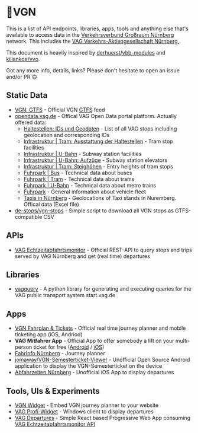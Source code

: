 # 🚏VGN

This is a list of API endpoints, libraries, apps, tools and anything else that's available to access data in the [Verkehrsverbund Großraum Nürnberg](https://www.vgn.de/) network. This includes the [VAG Verkehrs-Aktiengesellschaft Nürnberg ](https://www.vag.de/).

This document is heavily inspired by [derhuerst/vbb-modules](https://github.com/derhuerst/vbb-modules) and [kiliankoe/vvo](https://github.com/kiliankoe/vvo).

Got any more info, details, links? Please don't hesitate to open an issue and/or PR 🙃

## Static Data

* [VGN: GTFS](https://www.vgn.de/web-entwickler/open-data/) - Official VGN [GTFS](https://developers.google.com/transit/gtfs/) feed
* [opendata.vag.de](https://opendata.vag.de) - Offical VAG Open Data portal platform. Actually offered data:
  * [Haltestellen: IDs und Geodaten](https://opendata.vag.de/dataset/haltestellen-id-geodaten) - List of all VAG stops including geolocation and corresponding IDs
  * [Infrastruktur | Tram: Ausstattung der Haltestellen](https://opendata.vag.de/dataset/haltestellen-tram) - Tram stop facilities
  * [Infrastruktur | U-Bahn](https://opendata.vag.de/dataset/bahnhoefe-u-bahn) - Subway station facilities
  * [Infrastruktur | U-Bahn: Aufzüge](https://opendata.vag.de/dataset/u-bahn-aufzuege) - Subway station elevators
  * [Infrastruktur | Tram: Steighöhen](https://opendata.vag.de/dataset/steighoehen-tram) - Entry heights of tram stops
  * [Fuhrpark | Bus](https://opendata.vag.de/dataset/fuhrpark-bus-ausstattung) - Technical data about buses
  * [Fuhrpark | Tram](https://opendata.vag.de/dataset/fahrzeugtypen-tram) - Technical data about trams
  * [Fuhrpark | U-Bahn](https://opendata.vag.de/dataset/fuhrpark-ubahn) - Technical data about metro trains
  * [Fuhrpark](https://opendata.vag.de/dataset/fuhrpark) - General information about vehicle fleet
  * [Taxis in Nürnberg](https://opendata.vag.de/dataset/geokoordinaten-taxi-warteplatze) - Geolocations of Taxi stands in Nuremberg. Offical data (Excel file)
* [de-stops/vgn-stops](https://github.com/de-stops/vgn-stops) - Simple script to download all VGN stops as GTFS-compatible CSV

## APIs

* [VAG Echtzeitabfahrtsmonitor](https://opendata.vag.de/dataset/api-echtzeitauskunft) - Official REST-API to query stops and trips served by VAG Nürnberg and get (real time) departures

## Libraries
* [vagquery](https://github.com/derphilipp/vagquery) - A python library for generating and executing queries for the VAG public transport system start.vag.de

## Apps

* [VGN Fahrplan & Tickets](https://www.vgn.de/service/app/) - Official real time journey planner and mobile ticketing app (iOS, Andriod)
* __VAG Mitfahrer App__ - Official App to offer somebody a lift on your multi-person ticket for free ([Android](https://play.google.com/store/apps/details?id=de.vag.mitfahrer.app) / [iOS](https://itunes.apple.com/de/app/vag-mitfahrer-app/id1321958643?mt=8))
* [FahrInfo Nürnberg](https://itunes.apple.com/de/app/fahrinfo-n%C3%BCrnberg/id582623425?mt=8) - Journey planner
* [jomaway/VGN-Semesterticket-Viewer](https://github.com/jomaway/VGN-Semesterticket-Viewer) - Unofficial Open Source Android application to display the VGN-Semesterticket on the device
* [Abfahrzeiten Nürnberg](https://itunes.apple.com/us/app/abfahrzeiten-n%C3%BCrnberg/id1335328862?mt=80) - Unofficial iOS App to display departures

## Tools, UIs & Experiments

* [VGN Widget](https://www.vgn.de/web-entwickler/fahrplanauskunft-fuer-ihre-website/) - Embed VGN journey planner to your website  
* [VAG Profi-Widget](https://opendata.vag.de/dataset/widget-echtzeitauskunft) - Windows client to display departures
* [VAG Departures](https://github.com/justusjonas74/vag-departures) - Simple React based Progressive Web App consuming [VAG Echtzeitabfahrtsmonitor API](##APIs)
